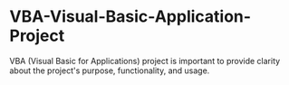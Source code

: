 # VBA-Visual-Basic-Application-Project
VBA (Visual Basic for Applications) project is important to provide clarity about the project's purpose, functionality, and usage.
